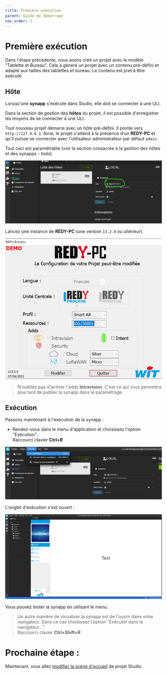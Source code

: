 ```yaml
---
title: Première exécution
parent: Guide de démarrage
nav_order: 3
---
```


# Première exécution

Dans l'étape précédente, nous avons créé un projet avec le modèle "Tablette et Bureau". Cela a généré un projet avec un contenu pré-défini et adapté aux tailles des tablettes et bureau.
Le contenu est pret à être exécuté.

## Hôte

Lorsqu'une **synapp** s'exécute dans Studio, elle doit se connecter à une ULI.

Dans la section de gestion des **hôtes** du projet, il est possible d'enregistrer les moyens de se connecter à une ULI.

Tout nouveau projet démarre avec un hôte pré-défini. Il pointe vers `http://127.0.0.1`. Ainsi, le projet s'attend à la présence d'un **REDY-PC** et qu'il puisse se connecter avec l'utilisateur administrateur par défaut `admin`.

Tout ceci est paramétrable (voir la section consacrée à la gestion des hôtes et des synapps - *todo*).

![SynApps](../assets/first-run-01.png)

Lancez une instance de **REDY-PC** (une version `13.2.0` ou ultérieur).

![SynApps](../assets/first-run-02.png)

> N'oubliez pas d'activer l'adds **Intravision**. C'est ce qui vous permettra plus tard de publier la synapp dans le paramétrage.

## Exécution

Passons maintenant à l'exécution de la synapp :
 - Rendez-vous dans le menu d'application et choisissez l'option "Exécution". <br>Raccourci clavier **Ctrl+R**

![SynApps](../assets/first-run-03.png)

L'onglet d'exécution s'est ouvert :

![SynApps](../assets/first-run-04.png)

Vous pouvez tester la synapp en utilisant le menu.

> Un autre manière de visualiser la synapp est de l'ouvrir dans votre navigateur.
Dans ce cas choisissez l'option "Exécuter dans le navigateur...". <br>Raccourci clavier **Ctrl+Shift+R**

# Prochaine étape :
Maintenant, vous allez [modifier la scène d'accueil](./first-modif) de projet Studio.
